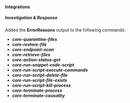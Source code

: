 
#### Integrations

##### Investigation & Response

Added the **ErrorReasons** output to the following commands: 
- ***core-quarantine-files***
- ***core-restore-file***
- ***core-endpoint-scan***
- ***core-retrieve-files***
- ***core-action-status-get***
- ***core-run-snippet-code-script***
- ***core-run-script-execute-commands***
- ***core-run-script-delete-file***
- ***core-run-script-file-exists***
- ***core-run-script-kill-process***
- ***core-terminate-process***
- ***core-terminate-causality***